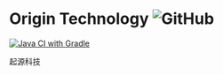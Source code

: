 # Origin Technology ![GitHub](https://img.shields.io/github/license/Gugugu-Studio/Origin-Technology)

[![Java CI with Gradle](https://github.com/Gugugu-Studio/Origin-Technology/actions/workflows/gradle.yml/badge.svg?branch=main&event=push)](https://github.com/Gugugu-Studio/Origin-Technology/actions/workflows/gradle.yml)

起源科技
